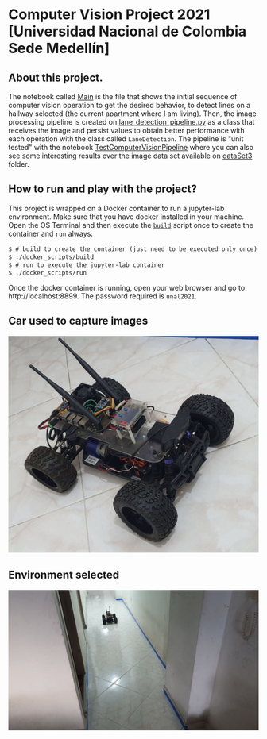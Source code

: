 # Computer Vision Project 2021 [Universidad Nacional de Colombia Sede Medellín]

## About this project.
The notebook called [Main](./ComputerVisionProject/Main.ipynb) is the file that shows the initial sequence of computer vision operation to get the desired behavior, to detect lines on a hallway selected (the current apartment where I am living). Then, the image processing pipeline is created on [lane_detection_pipeline.py](./ComputerVisionProject/lane_detection_pipeline.py) as a class that receives the image and persist values to obtain better performance with each operation with the class called `LaneDetection`. The pipeline is "unit tested" with the notebook [TestComputerVisionPipeline](./ComputerVisionProject/TestComputerVisionPipeline.ipynb) where you can also see some interesting results over the image data set available on [dataSet3](./ComputerVisionProject/dataSet3) folder.

## How to run and play with the project? ##

This project is wrapped on a Docker container to run a jupyter-lab environment. Make sure that you have docker installed in your machine. Open the OS Terminal and then execute the [`build`](./docker_scripts/build) script once to create the container and [`run`](./docker_scripts/run) always:

```
$ # build to create the container (just need to be executed only once)
$ ./docker_scripts/build
$ # run to execute the jupyter-lab container
$ ./docker_scripts/run
```

Once the docker container is running, open your web browser and go to http://localhost:8899. The password required is `unal2021`.

## Car used to capture images ##
![](./ComputerVisionProject/car.jpeg)

## Environment selected ##
![](./ComputerVisionProject/environmentTesting.jpeg)
